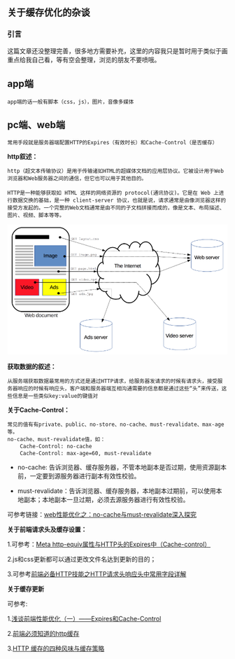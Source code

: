 ## 关于缓存优化的杂谈

### 引言

这篇文章还没整理完善，很多地方需要补充，这里的内容我只是暂时用于类似于画重点给我自己看，等有空会整理，浏览的朋友不要喷哦。

app端
-

	app端的话一般有脚本（css，js），图片，音像多媒体
	
pc端、web端
-
	常用手段就是服务器端配置HTTP的Expires（有效时长）和Cache-Control（是否缓存）

**http叙述：**

	http（超文本传输​​协议）是用于传输诸如HTML的超媒体文档的应用层协议。它被设计用于Web浏览器和Web服务器之间的通信，但它也可以用于其他目的。
	
	HTTP是一种能够获取如 HTML 这样的网络资源的 protocol(通讯协议)。它是在 Web 上进行数据交换的基础，是一种 client-server 协议，也就是说，请求通常是由像浏览器这样的接受方发起的。一个完整的Web文档通常是由不同的子文档拼接而成的，像是文本、布局描述、图片、视频、脚本等等。
	
![客户端于服务端交互](1.png)
	
**获取数据的叙述：**

	从服务端获取数据最常用的方式还是通过HTTP请求，给服务器发请求的时候有请求头，接受服务器响应的时候有响应头，客户端和服务器端互相沟通需要的信息都是通过这些“头”来传送，这些信息是一些类似key:value的键值对
	
**关于Cache-Control：**
	
	常见的值有有private、public、no-store、no-cache、must-revalidate、max-age等。
	no-cache、must-revalidate值，如：
		Cache-Control: no-cache
		Cache-Control: max-age=60, must-revalidate
		
+ no-cache: 告诉浏览器、缓存服务器，不管本地副本是否过期，使用资源副本前，一定要到源服务器进行副本有效性校验。

+ must-revalidate：告诉浏览器、缓存服务器，本地副本过期前，可以使用本地副本；本地副本一旦过期，必须去源服务器进行有效性校验。

可参考链接：[web性能优化之：no-cache与must-revalidate深入探究](https://segmentfault.com/a/1190000007317481)

**关于前端请求头及缓存设置：**

1.可参考：[Meta http-equiv属性与HTTP头的Expires中（Cache-control）](httpMeta.md)

2.js和css更新都可以通过更改文件名达到更新的目的；

3.可参考[前端必备HTTP技能之HTTP请求头响应头中常用字段详解](https://www.jianshu.com/p/6e86903d74f7)

**关于缓存更新**

可参考:

1.[浅谈前端性能优化（一）——Expires和Cache-Control](http://blog.csdn.net/zhouziyu2011/article/details/71312452)

2.[前端必须知道的http缓存](https://segmentfault.com/a/1190000009652182)

3.[HTTP 缓存的四种风味与缓存策略](https://segmentfault.com/a/1190000006689795#articleHeader10)
